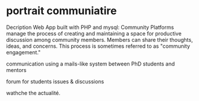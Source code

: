 # portrait communiatire 
Decription
Web App built with PHP and mysql:  Community Platforms manage the process of creating and maintaining a space for productive discussion among community members. Members can share their thoughts, ideas, and concerns. This process is sometimes referred to as "community engagement."

communication using a mails-like system between PhD students and mentors

forum for students issues & discussions

wathche the actualité.

